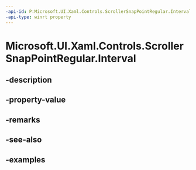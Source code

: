 ```yaml
---
-api-id: P:Microsoft.UI.Xaml.Controls.ScrollerSnapPointRegular.Interval
-api-type: winrt property
---
```


<!-- Property syntax.
public double Interval { get; }
-->

# Microsoft.UI.Xaml.Controls.ScrollerSnapPointRegular.Interval

## -description

## -property-value

## -remarks

## -see-also

## -examples

